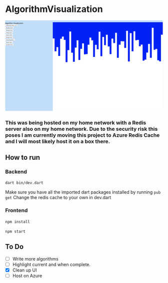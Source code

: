 # AlgorithmVisualization

![](resources/bg.png)

### This was being hosted on my home network with a Redis server also on my home network. Due to the security risk this poses I am currently moving this project to Azure Redis Cache and I will most likely host it on a box there.

## How to run
### Backend
`dart bin/dev.dart`

Make sure you have all the imported dart packages installed by running `pub get`
Change the redis cache to your own in dev.dart

### Frontend
`npm install`

`npm start`

## To Do
- [ ] Write more algorithms
- [ ] Highlight current and when complete.
- [X] Clean up UI
- [ ] Host on Azure
